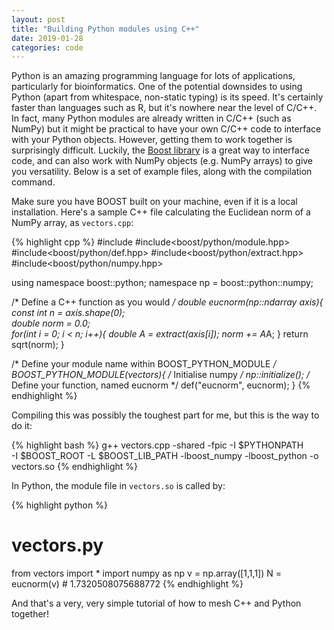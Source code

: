 ```yaml
---
layout: post
title: "Building Python modules using C++"
date: 2019-01-28
categories: code
---
```


Python is an amazing programming language for lots of applications, particularly for bioinformatics.
One of the potential downsides to using Python (apart from whitespace, non-static typing) is its speed.
It's certainly faster than languages such as R, but it's nowhere near the level of C/C++. In fact, many
Python modules are already written in C/C++ (such as NumPy) but it might be practical to have your own
C/C++ code to interface with your Python objects. However, getting them to work together is surprisingly
difficult. Luckily, the [Boost library](https://www.boost.org) is a great way to interface code, and can
also work with NumPy objects (e.g. NumPy arrays) to give you versatility. Below is a set of example files,
along with the compilation command.

Make sure you have BOOST built on your machine, even if it is a local installation. Here's a sample C++ file
calculating the Euclidean norm of a NumPy array, as `vectors.cpp`:

{% highlight cpp %}
#include<cmath>
#include<boost/python/module.hpp>
#include<boost/python/def.hpp>
#include<boost/python/extract.hpp>
#include<boost/python/numpy.hpp>

using namespace boost::python;
namespace np = boost::python::numpy;

/* Define a C++ function as you would */
double eucnorm(np::ndarray axis){
  const int n = axis.shape(0);   
  double norm = 0.0;             
  for(int i = 0; i < n; i++){ 
    double A = extract<double>(axis[i]);
    norm += A*A;
  }
  return sqrt(norm);
}

/* Define your module name within BOOST_PYTHON_MODULE */ 
BOOST_PYTHON_MODULE(vectors){ 
  /* Initialise numpy */
  np::initialize();
  /* Define your function, named eucnorm */
  def("eucnorm", eucnorm);
}
{% endhighlight %}

Compiling this was possibly the toughest part for me, but this is the way to do it:

{% highlight bash %}
g++ vectors.cpp -shared -fpic -I $PYTHONPATH\
-I $BOOST_ROOT -L $BOOST_LIB_PATH -lboost_numpy -lboost_python -o vectors.so
{% endhighlight %}

In Python, the module file in `vectors.so` is called by:

{% highlight python %}
# vectors.py
from vectors import *
import numpy as np
v = np.array([1,1,1])
N = eucnorm(v) # 1.7320508075688772
{% endhighlight %}

And that's a very, very simple tutorial of how to mesh C++ and Python together!